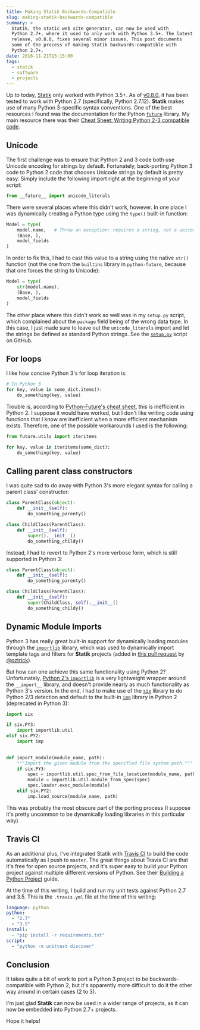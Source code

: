 ```yaml
---
title: Making Statik Backwards-Compatible
slug: making-statik-backwards-compatible
summary: >
  Statik, the static web site generator, can now be used with
  Python 2.7+, where it used to only work with Python 3.5+. The latest
  release, v0.8.0, fixes several minor issues. This post documents
  some of the process of making Statik backwards-compatible with
  Python 2.7+.
date: 2016-11-21T15:15:00
tags:
  - statik
  - software
  - projects
---
```


Up to today, [Statik](https://getstatik.com) only worked with Python
3.5+. As of [v0.8.0](https://github.com/thanethomson/statik/releases/tag/v0.8.0),
it has been tested to work with Python 2.7 (specifically, Python
2.7.12). **Statik** makes use of many Python 3-specific syntax
conventions. One of the best resources I found was the documentation for
the Python [`future`](https://github.com/PythonCharmers/python-future)
library. My main resource there was their [Cheat Sheet: Writing
Python 2-3 compatible code](http://python-future.org/compatible_idioms.html).

## Unicode
The first challenge was to ensure that Python 2 and 3 code both use
Unicode encoding for strings by default. Fortunately, back-porting
Python 3 code to Python 2 code that chooses Unicode strings by default
is pretty easy. Simply include the following import right at the
beginning of your script:

```python
from __future__ import unicode_literals
```

There were several places where this didn't work, however. In one
place I was dynamically creating a Python type using the `type()`
built-in function:

```python
Model = type(
    model.name,   # Threw an exception: requires a string, not a unicode value
    (Base, ),
    model_fields
)
```

In order to fix this, I had to cast this value to a string using the
native `str()` function (not the one from the `builtins` library in
`python-future`, because that one forces the string to Unicode):

```python
Model = type(
    str(model.name),
    (Base, ),
    model_fields
)
```

The other place where this didn't work so well was in my `setup.py`
script, which complained about the `package` field being of the wrong
data type. In this case, I just made sure to leave out the
`unicode_literals` import and let the strings be defined as standard
Python strings. See the [`setup.py`](https://github.com/thanethomson/statik/blob/master/setup.py)
script on GitHub.

## For loops
I like how concise Python 3's for loop iteration is: 

```python
# In Python 3
for key, value in some_dict.items():
    do_something(key, value)
```

Trouble is, according to [Python-Future's cheat sheet](http://python-future.org/compatible_idioms.html#iterating-through-dict-keys-values-items),
this is inefficient in Python 2. I suppose it would have worked, but
I don't like writing code using functions that I know are inefficient
when a more efficient mechanism exists. Therefore, one of the possible
workarounds I used is the following:

```python
from future.utils import iteritems

for key, value in iteritems(some_dict):
    do_something(key, value)
```

## Calling parent class constructors
I was quite sad to do away with Python 3's more elegant syntax
for calling a parent class' constructor:

```python
class ParentClass(object):
    def __init__(self):
        do_something_parenty()

class ChildClass(ParentClass):
    def __init__(self):
        super().__init__()
        do_something_childy()
```

Instead, I had to revert to Python 2's more verbose form, which is
still supported in Python 3:

```python
class ParentClass(object):
    def __init__(self):
        do_something_parenty()

class ChildClass(ParentClass):
    def __init__(self):
        super(ChildClass, self).__init__()
        do_something_childy()
```

## Dynamic Module Imports
Python 3 has really great built-in support for dynamically loading
modules through the [`importlib`](https://docs.python.org/3/library/importlib.html)
library, which was used to dynamically import template tags and filters
for **Statik** projects (added in [this pull request](https://github.com/thanethomson/statik/pull/21)
by [@pztrick](https://github.com/pztrick)).

But how can one achieve this same functionality using Python 2?
Unfortunately, [Python 2's `importlib`](https://docs.python.org/2.7/library/importlib.html)
is a very lightweight wrapper around the `__import__` library, and
doesn't provide nearly as much functionality as Python 3's version. In
the end, I had to make use of the [`six`](https://pythonhosted.org/six/)
library to do Python 2/3 detection and default to the built-in
[`imp`](https://docs.python.org/2/library/imp.html) library in Python
2 (deprecated in Python 3):

```python
import six

if six.PY3:
    import importlib.util
elif six.PY2:
    import imp
   

def import_module(module_name, path):
    """Import the given module from the specified file system path."""
    if six.PY3:
        spec = importlib.util.spec_from_file_location(module_name, path)
        module = importlib.util.module_from_spec(spec)
        spec.loader.exec_module(module)
    elif six.PY2:
        imp.load_source(module_name, path)
```

This was probably the most obscure part of the porting process (I
suppose it's pretty uncommon to be dynamically loading libraries in
this particular way).

## Travis CI
As an additional plus, I've integrated Statik with
[Travis CI](https://travis-ci.org/) to build the code automatically
as I push to `master`. The great things about Travis CI are that
it's free for open source projects, and it's super easy to build your
Python project against multiple different versions of Python.
See their [Building a Python Project](https://docs.travis-ci.com/user/languages/python/)
guide.

At the time of this writing, I build and run my unit tests against
Python 2.7 and 3.5. This is the `.travis.yml` file at the time of
this writing:

```yml
language: python
python:
  - "2.7"
  - "3.5"
install:
  - "pip install -r requirements.txt"
script:
  - "python -m unittest discover"
```

## Conclusion
It takes quite a bit of work to port a Python 3 project to be
backwards-compatible with Python 2, but it's apparently more difficult
to do it the other way around in certain cases (2 to 3).

I'm just glad **Statik** can now be used in a wider range of projects,
as it can now be embedded into Python 2.7+ projects.

Hope it helps! <i class="fa fa-smile-o"></i>
